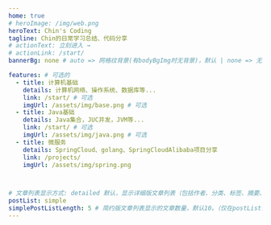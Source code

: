 ```yaml
---
home: true
# heroImage: /img/web.png
heroText: Chin's Coding
tagline: Chin的日常学习总结、代码分享
# actionText: 立刻进入 →
# actionLink: /start/
bannerBg: none # auto => 网格纹背景(有bodyBgImg时无背景)，默认 | none => 无 | '大图地址' | background: 自定义背景样式       提示：如发现文本颜色不适应你的背景时可以到palette.styl修改$bannerTextColor变量

features: # 可选的
  - title: 计算机基础
    details: 计算机网络、操作系统、数据库等...
    link: /start/ # 可选
    imgUrl: /assets/img/base.png # 可选
  - title: Java基础
    details: Java集合，JUC并发，JVM等...
    link: /start/ # 可选
    imgUrl: /assets/img/java.png # 可选
  - title: 微服务
    details: SpringCloud、golang、SpringCloudAlibaba项目分享
    link: /projects/
    imgUrl: /assets/img/spring.png



# 文章列表显示方式: detailed 默认，显示详细版文章列表（包括作者、分类、标签、摘要、分页等）| simple => 显示简约版文章列表（仅标题和日期）| none 不显示文章列表
postList: simple
simplePostListLength: 5 # 简约版文章列表显示的文章数量，默认10。（仅在postList设置为simple时生效）
---
```


